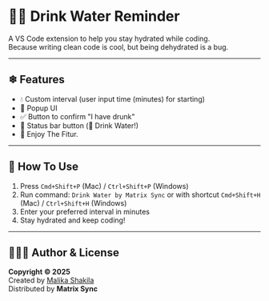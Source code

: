 # 🍶🧊 Drink Water Reminder

A VS Code extension to help you stay hydrated while coding.  
Because writing clean code is cool, but being dehydrated is a bug.

---

## ❄ Features

- 💧 Custom interval (user input time (minutes) for starting)
- 🧊 Popup UI
- ✅ Button to confirm "I have drunk"
- 🍶 Status bar button (🍶 Drink Water!)
- 🧊 Enjoy The Fitur.

---

## 🚀 How To Use

1. Press `Cmd+Shift+P` (Mac) / `Ctrl+Shift+P` (Windows)
2. Run command: `Drink Water by Matrix Sync` or with shortcut `Cmd+Shift+H` (Mac) / `Ctrl+Shift+H` (Windows)
3. Enter your preferred interval in minutes
4. Stay hydrated and keep coding!

---

## 👩🏻‍💻 Author & License

**Copyright © 2025**  
Created by [Malika Shakila](https://www.linkedin.com/in/malikashkl)  
Distributed by **Matrix Sync**
